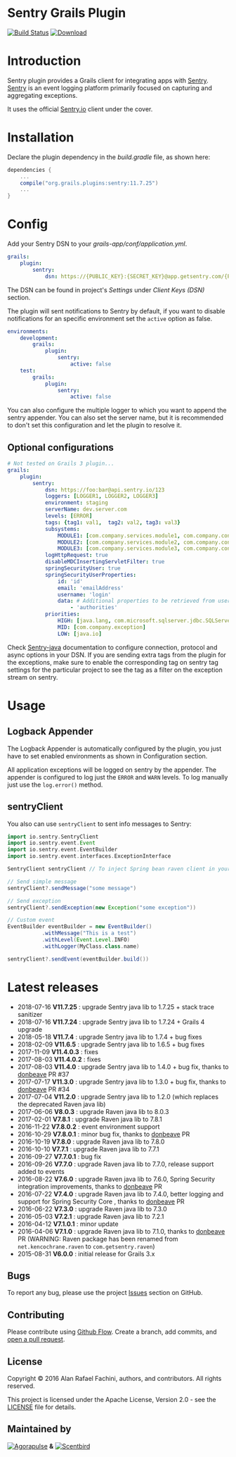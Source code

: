 Sentry Grails Plugin
====================

[![Build Status](https://secure.travis-ci.org/agorapulse/grails-sentry.png?branch=master)](https://travis-ci.org/agorapulse/grails-sentry)
[![Download](https://api.bintray.com/packages/agorapulse/plugins/sentry/images/download.svg)](https://bintray.com/agorapulse/plugins/sentry/_latestVersion)


# Introduction

Sentry plugin provides a Grails client for integrating apps with [Sentry](http://www.getsentry.com). 
[Sentry](http://www.getsentry.com) is an event logging platform primarily focused on capturing and aggregating exceptions.

It uses the official [Sentry.io](https://github.com/getsentry/sentry-java) client under the cover.

# Installation

Declare the plugin dependency in the _build.gradle_ file, as shown here:

```groovy
dependencies {
    ...
    compile("org.grails.plugins:sentry:11.7.25")
    ...
}
```

# Config

Add your Sentry DSN to your _grails-app/conf/application.yml_.

```yml
grails:
    plugin:
        sentry:
            dsn: https://{PUBLIC_KEY}:{SECRET_KEY}@app.getsentry.com/{PATH}{PROJECT_ID}
```

The DSN can be found in project's _Settings_ under _Client Keys (DSN)_ section.

The plugin will sent notifications to Sentry by default, if you want to disable notifications for an specific environment set the `active` option as false.

```yml
environments:
    development:
        grails:
            plugin:
                sentry:
                    active: false
    test:
        grails:
            plugin:
                sentry:
                    active: false
```

You can also configure the multiple logger to which you want to append the sentry appender.
You can also set the server name, but it is recommended to don't set this configuration and let the plugin to resolve it.


## Optional configurations

```yml
# Not tested on Grails 3 plugin...
grails:
    plugin:
        sentry:
            dsn: https://foo:bar@api.sentry.io/123
            loggers: [LOGGER1, LOGGER2, LOGGER3]
            environment: staging
            serverName: dev.server.com
            levels: [ERROR]
            tags: {tag1: val1,  tag2: val2, tag3: val3}
            subsystems: 
                MODULE1: [com.company.services.module1, com.company.controllers.module1]
                MODULE2: [com.company.services.module2, com.company.controllers.module2]
                MODULE3: [com.company.services.module3, com.company.controllers.module3]
            logHttpRequest: true
            disableMDCInsertingServletFilter: true
            springSecurityUser: true
            springSecurityUserProperties:
                id: 'id'
                email: 'emailAddress'
                username: 'login'
                data: # Additional properties to be retrieved from user details object and passed as extra properties to Sentry user interface.
                    - 'authorities'
            priorities: 
                HIGH: [java.lang, com.microsoft.sqlserver.jdbc.SQLServerException]
                MID: [com.company.exception]
                LOW: [java.io]
```

Check [Sentry-java](https://github.com/getsentry/sentry-java) documentation to configure connection, protocol and async options in your DSN. If you are sending extra tags from the plugin for the exceptions, make sure to enable the corresponding tag on sentry tag settings for the particular project to see the tag as a filter on the exception stream on sentry.


# Usage

## Logback Appender

The Logback Appender is automatically configured by the plugin, you just have to set enabled environments as shown in Configuration section.

All application exceptions will be logged on sentry by the appender.
The appender is configured to log just the `ERROR` and `WARN` levels.
To log manually just use the `log.error()` method.

## sentryClient

You also can use `sentryClient` to sent info messages to Sentry:

```groovy
import io.sentry.SentryClient
import io.sentry.event.Event
import io.sentry.event.EventBuilder
import io.sentry.event.interfaces.ExceptionInterface

SentryClient sentryClient // To inject Spring bean raven client in your controllers or services

// Send simple message
sentryClient?.sendMessage("some message")

// Send exception
sentryClient?.sendException(new Exception("some exception"))

// Custom event
EventBuilder eventBuilder = new EventBuilder()
           .withMessage("This is a test")
           .withLevel(Event.Level.INFO)
           .withLogger(MyClass.class.name)

sentryClient?.sendEvent(eventBuilder.build())
```

# Latest releases

* 2018-07-16 **V11.7.25** : upgrade Sentry java lib to 1.7.25 + stack trace sanitizer
* 2018-07-16 **V11.7.24** : upgrade Sentry java lib to 1.7.24 + Grails 4 upgrade
* 2018-05-18 **V11.7.4** : upgrade Sentry java lib to 1.7.4 + bug fixes
* 2018-02-09 **V11.6.5** : upgrade Sentry java lib to 1.6.5 + bug fixes
* 2017-11-09 **V11.4.0.3** : fixes
* 2017-08-03 **V11.4.0.2** : fixes
* 2017-08-03 **V11.4.0** : upgrade Sentry java lib to 1.4.0 + bug fix, thanks to [donbeave](https://github.com/donbeave) PR #37
* 2017-07-17 **V11.3.0** : upgrade Sentry java lib to 1.3.0 + bug fix, thanks to [donbeave](https://github.com/donbeave) PR #34
* 2017-07-04 **V11.2.0** : upgrade Sentry java lib to 1.2.0 (which replaces the deprecated Raven java lib)
* 2017-06-06 **V8.0.3** : upgrade Raven java lib to 8.0.3
* 2017-02-01 **V7.8.1** : upgrade Raven java lib to 7.8.1
* 2016-11-22 **V7.8.0.2** : event environment support 
* 2016-10-29 **V7.8.0.1** : minor bug fix, thanks to [donbeave](https://github.com/donbeave) PR
* 2016-10-19 **V7.8.0** : upgrade Raven java lib to 7.8.0
* 2016-10-10 **V7.7.1** : upgrade Raven java lib to 7.7.1
* 2016-09-27 **V7.7.0.1** : bug fix
* 2016-09-26 **V7.7.0** : upgrade Raven java lib to 7.7.0, release support added to events
* 2016-08-22 **V7.6.0** : upgrade Raven java lib to 7.6.0, Spring Security integration improvements, thanks to [donbeave](https://github.com/donbeave) PR
* 2016-07-22 **V7.4.0** : upgrade Raven java lib to 7.4.0, better logging and support for Spring Security Core , thanks to [donbeave](https://github.com/donbeave) PR
* 2016-06-22 **V7.3.0** : upgrade Raven java lib to 7.3.0
* 2016-05-03 **V7.2.1** : upgrade Raven java lib to 7.2.1
* 2016-04-12 **V7.1.0.1** : minor update
* 2016-04-06 **V7.1.0** : upgrade Raven java lib to 7.1.0, thanks to [donbeave](https://github.com/donbeave) PR (WARNING: Raven package has been renamed from `net.kencochrane.raven` to `com.getsentry.raven`)
* 2015-08-31 **V6.0.0** : initial release for Grails 3.x

## Bugs

To report any bug, please use the project [Issues](https://github.com/agorapulse/grails-raven/issues/new) section on GitHub.

## Contributing

Please contribute using [Github Flow](https://guides.github.com/introduction/flow/). Create a branch, add commits, and [open a pull request](https://github.com/agorapulse/grails-raven/compare/).

## License

Copyright © 2016 Alan Rafael Fachini, authors, and contributors. All rights reserved.

This project is licensed under the Apache License, Version 2.0 - see the [LICENSE](LICENSE) file for details.

## Maintained by

[![Agorapulse](https://cloud.githubusercontent.com/assets/139017/17053391/4a44735a-5034-11e6-8e72-9f4b7139d7e0.png)](https://www.agorapulse.com/) **&** [![Scentbird](https://cloud.githubusercontent.com/assets/139017/17053392/4a4f343e-5034-11e6-95c9-f6371f7848f1.png)](https://www.scentbird.com/)
